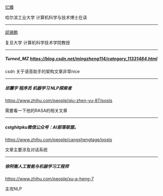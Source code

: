 [忆臻](https://www.zhihu.com/people/qinlibo_nlp)

哈尔滨工业大学 计算机科学与技术博士在读

---

[邱锡鹏](https://www.zhihu.com/people/xpqiu)

复旦大学 计算机科学技术学院教授

---

##### Turned_MZ https://blog.csdn.net/mingzheng114/category_11331484.html

csdn 关于语音助手的架构文章非常nice 

-----

##### 邱震宇 程序员 机器学习 NLP探索者

https://www.zhihu.com/people/qiu-zhen-yu-87/posts

需要看一下他的RASA的相关文章

----

##### cstghitpku微信公众号：AI部落联盟。

https://www.zhihu.com/people/cangshengtage/posts

文章主要涉及对话系统

----

##### 徐阿衡人工智能与机器学习工程师

https://www.zhihu.com/people/xu-a-heng-7

主攻NLP

